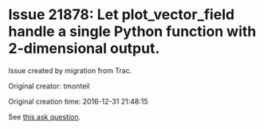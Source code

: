 # Issue 21878: Let plot_vector_field handle a single Python function with 2-dimensional output.

Issue created by migration from Trac.

Original creator: tmonteil

Original creation time: 2016-12-31 21:48:15

See [this ask question](https://ask.sagemath.org/question/36127/plotting-2d-vector-fields-how-to-delay-function-evaluation/).

